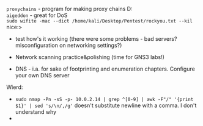 `proxychains` - program for making proxy chains D:  
`aigeddon` - great for DoS  
`sudo wifite -mac --dict /home/kali/Desktop/Pentest/rockyou.txt --kil` nice:>

- test how's it working (there were some problems - bad servers? misconfiguration on networking settings?)  

- Network scanning practice&polishing (time for GNS3 labs!)

- DNS - i.a. for sake of footprinting and enumeration chapters. Configure your own DNS server


Wierd:
- `sudo nmap -Pn -sS -p- 10.0.2.14 | grep ^[0-9] | awk -F"/" '{print $1}' | sed 's/\n/,/g'` doesn't substitute newline with a comma. I don't understand why
- 
